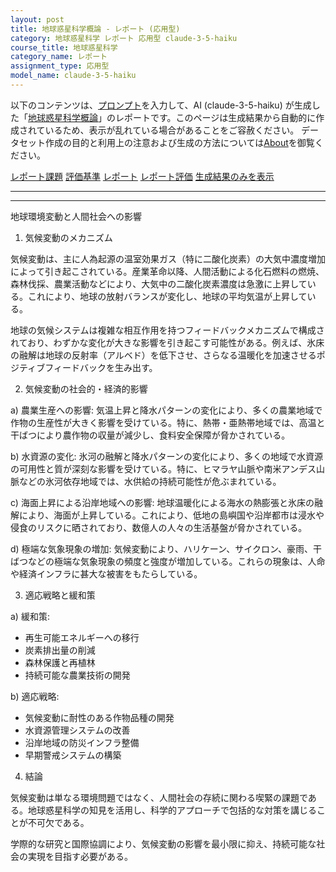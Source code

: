 ```yaml
---
layout: post
title: 地球惑星科学概論 - レポート (応用型)
category: 地球惑星科学 レポート 応用型 claude-3-5-haiku
course_title: 地球惑星科学
category_name: レポート
assignment_type: 応用型
model_name: claude-3-5-haiku
---
```


以下のコンテンツは、[プロンプト](http://127.0.0.1:8000/generated/地球惑星科学/claude-3-5-haiku/prompt_レポート-応用型.md)を入力して、AI (claude-3-5-haiku) が生成した「[地球惑星科学概論](/contents/地球惑星科学/)」のレポートです。このページは生成結果から自動的に作成されているため、表示が乱れている場合があることをご容赦ください。
データセット作成の目的と利用上の注意および生成の方法については[About](/About)を御覧ください。

[レポート課題](../レポート課題-応用型)
[評価基準](../評価基準-応用型)
[レポート](../レポート-応用型)
[レポート評価](../レポート評価-応用型)
[生成結果のみを表示](http://127.0.0.1:8000/generated/地球惑星科学/claude-3-5-haiku/レポート-応用型.md)
  

***
***
  
地球環境変動と人間社会への影響

1. 気候変動のメカニズム

気候変動は、主に人為起源の温室効果ガス（特に二酸化炭素）の大気中濃度増加によって引き起こされている。産業革命以降、人間活動による化石燃料の燃焼、森林伐採、農業活動などにより、大気中の二酸化炭素濃度は急激に上昇している。これにより、地球の放射バランスが変化し、地球の平均気温が上昇している。

地球の気候システムは複雑な相互作用を持つフィードバックメカニズムで構成されており、わずかな変化が大きな影響を引き起こす可能性がある。例えば、氷床の融解は地球の反射率（アルベド）を低下させ、さらなる温暖化を加速させるポジティブフィードバックを生み出す。

2. 気候変動の社会的・経済的影響

a) 農業生産への影響:
気温上昇と降水パターンの変化により、多くの農業地域で作物の生産性が大きく影響を受けている。特に、熱帯・亜熱帯地域では、高温と干ばつにより農作物の収量が減少し、食料安全保障が脅かされている。

b) 水資源の変化:
氷河の融解と降水パターンの変化により、多くの地域で水資源の可用性と質が深刻な影響を受けている。特に、ヒマラヤ山脈や南米アンデス山脈などの氷河依存地域では、水供給の持続可能性が危ぶまれている。

c) 海面上昇による沿岸地域への影響:
地球温暖化による海水の熱膨張と氷床の融解により、海面が上昇している。これにより、低地の島嶼国や沿岸都市は浸水や侵食のリスクに晒されており、数億人の人々の生活基盤が脅かされている。

d) 極端な気象現象の増加:
気候変動により、ハリケーン、サイクロン、豪雨、干ばつなどの極端な気象現象の頻度と強度が増加している。これらの現象は、人命や経済インフラに甚大な被害をもたらしている。

3. 適応戦略と緩和策

a) 緩和策:
- 再生可能エネルギーへの移行
- 炭素排出量の削減
- 森林保護と再植林
- 持続可能な農業技術の開発

b) 適応戦略:
- 気候変動に耐性のある作物品種の開発
- 水資源管理システムの改善
- 沿岸地域の防災インフラ整備
- 早期警戒システムの構築

4. 結論

気候変動は単なる環境問題ではなく、人間社会の存続に関わる喫緊の課題である。地球惑星科学の知見を活用し、科学的アプローチで包括的な対策を講じることが不可欠である。

学際的な研究と国際協調により、気候変動の影響を最小限に抑え、持続可能な社会の実現を目指す必要がある。
